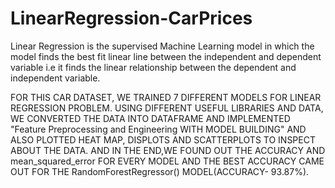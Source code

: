 # LinearRegression-CarPrices

Linear Regression is the supervised Machine Learning model in which the model finds the best fit linear line between the independent and dependent variable i.e it finds the linear relationship between the dependent and independent variable.

FOR THIS CAR DATASET, WE TRAINED 7 DIFFERENT MODELS FOR LINEAR REGRESSION PROBLEM. USING DIFFERENT USEFUL LIBRARIES AND DATA, WE CONVERTED THE DATA INTO DATAFRAME AND IMPLEMENTED "Feature Preprocessing and Engineering WITH MODEL BUILDING" AND ALSO PLOTTED HEAT MAP, DISPLOTS AND SCATTERPLOTS TO INSPECT ABOUT THE DATA. AND IN THE END,WE FOUND OUT THE ACCURACY AND mean_squared_error FOR EVERY MODEL AND THE BEST ACCURACY CAME OUT FOR THE RandomForestRegressor() MODEL(ACCURACY- 93.87%).
